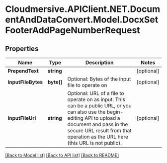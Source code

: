 # Cloudmersive.APIClient.NET.DocumentAndDataConvert.Model.DocxSetFooterAddPageNumberRequest
## Properties

Name | Type | Description | Notes
------------ | ------------- | ------------- | -------------
**PrependText** | **string** |  | [optional] 
**InputFileBytes** | **byte[]** | Optional: Bytes of the input file to operate on | [optional] 
**InputFileUrl** | **string** | Optional: URL of a file to operate on as input.  This can be a public URL, or you can also use the begin-editing API to upload a document and pass in the secure URL result from that operation as the URL here (this URL is not public). | [optional] 

[[Back to Model list]](../README.md#documentation-for-models) [[Back to API list]](../README.md#documentation-for-api-endpoints) [[Back to README]](../README.md)


